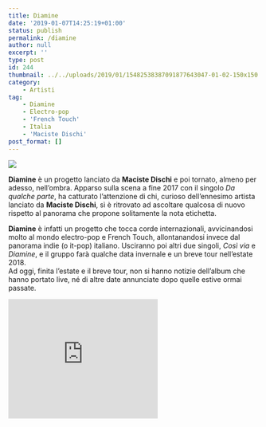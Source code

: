```yaml
---
title: Diamine
date: '2019-01-07T14:25:19+01:00'
status: publish
permalink: /diamine
author: null
excerpt: ''
type: post
id: 244
thumbnail: ../../uploads/2019/01/15482538387091877643047-01-02-150x150.png
category:
    - Artisti
tag:
    - Diamine
    - Electro-pop
    - 'French Touch'
    - Italia
    - 'Maciste Dischi'
post_format: []
---
```

![](../../uploads/2019/01/15482538387091877643047-01-02.png)

**Diamine** è un progetto lanciato da **Maciste Dischi** e poi tornato, almeno per adesso, nell’ombra. Apparso sulla scena a fine 2017 con il singolo *Da qualche parte*, ha catturato l’attenzione di chi, curioso dell’ennesimo artista lanciato da **Maciste Dischi**, sì è ritrovato ad ascoltare qualcosa di nuovo rispetto al panorama che propone solitamente la nota etichetta.

**Diamine** è infatti un progetto che tocca corde internazionali, avvicinandosi molto al mondo electro-pop e French Touch, allontanandosi invece dal panorama indie (o it-pop) italiano. Usciranno poi altri due singoli, *Così via* e *Diamine*, e il gruppo farà qualche data invernale e un breve tour nell’estate 2018.  
Ad oggi, finita l’estate e il breve tour, non si hanno notizie dell’album che hanno portato live, né di altre date annunciate dopo quelle estive ormai passate.

<iframe frameborder="0" height="240" src="http://open.spotify.com/embed/user/h88a2wskowssdjog4i9abfbix/playlist/3Mveko9kvoqCzcf2FzHqxP" width="300"></iframe>